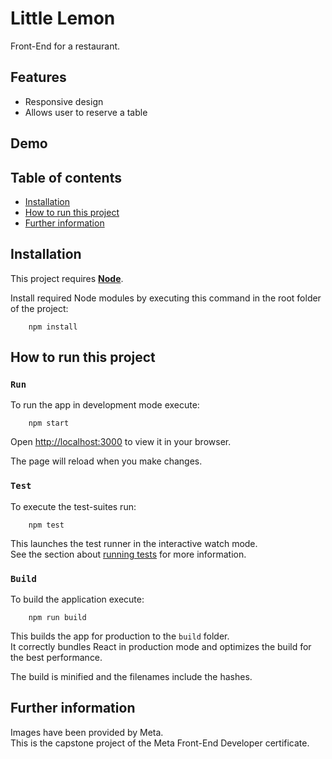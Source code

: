 # Little Lemon

Front-End for a restaurant.


## Features

- Responsive design
- Allows user to reserve a table


## Demo


## Table of contents

- [Installation](#installation)
- [How to run this project](#how-to-run-this-project)
- [Further information](#further-information)


## Installation

This project requires [**Node**](https://nodejs.org/en).

Install required Node modules by executing this command in the root folder of the project:
```
    npm install
```


## How to run this project

### `Run`

To run the app in development mode execute:
```
    npm start
```
Open [http://localhost:3000](http://localhost:3000) to view it in your browser.

The page will reload when you make changes.

### `Test`

To execute the test-suites run:
```
    npm test
```
This launches the test runner in the interactive watch mode.\
See the section about [running tests](https://facebook.github.io/create-react-app/docs/running-tests) for more information.

### `Build`

To build the application execute:
```
    npm run build
```
This builds the app for production to the `build` folder.\
It correctly bundles React in production mode and optimizes the build for the best performance.

The build is minified and the filenames include the hashes.


## Further information

Images have been provided by Meta.\
This is the capstone project of the Meta Front-End Developer certificate.